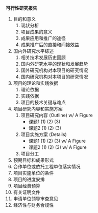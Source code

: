 **可行性研究报告**

1. 目的和意义
   1. 现状分析
   2. 项目成果的意义
   3. 成果应用和推广的途径
   4. 成果推广后的直接和间接效益
2. 国内外研究水平综述
   1. 相关技术发展历史回顾
   2. 国内外研究水平的现状和发展趋势
   3. 国外研究机构对本项目的研究情况
   4. 国内研究机构对本项目的研究情况
3. 项目的理论和实践依据
   1. 理论依据
   2. 实践依据
   3. 项目的技术关键与难点
4. 项目研究内容和实施方案
   1. 项目研究内容 (Outline) w/ A Figure
      - 课题1 (1) (2) (3)
      - 课题2 (1) (2) (3)
   2. 项目实施方案 (Details)
      - 课题1 (1) (2) (3) w/ A Figure
      - 课题2 (1) (2) (3) w/ A Figure
   3. 项目分工
5. 预期目标和成果形式
6. 合作单位或依托工程单位落实情况
7. 项目实施单位的条件
8. 项目的进度安排
9. 项目经费预算
10. 有关证明文件
11. 申请单位领导审查意见
12. 经济性与财务合规性

